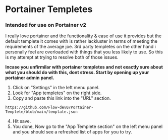 # Portainer Templetes 
### Intended for use on Portainer v2

I really love portainer and the functionality & ease of use it provides but the default templete it comes with is rather lackluster in terms of meeting the requirements of the average joe. 3rd party templetes on the other hand i personally feel are overloaded with things that you less likely to use. So this is my attempt at trying to resolve both of those issues.

**Incase you unfirmilar with portainer templetes  and not exactly sure about what you should do with this, dont stress.  Start by opening up your portainer admin panel.**
1. Click on "Settings" in the left menu panel.
2. Look for "App templetes" on the right side.
3. Copy and paste this link into the "URL" section.
 
`https://github.com/Flow-dev0/Portainer-Templete/blob/main/template.json`

4. Hit save.
5. You done, Now go to the "App Templete section" on the left menu panel and you should see a refreshed list of apps for you to try.
